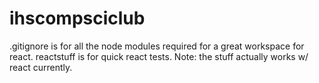 # ihscompsciclub
.gitignore is for all the node modules required for a great workspace for react.
reactstuff is for quick react tests.
Note: the stuff actually works w/ react currently.
